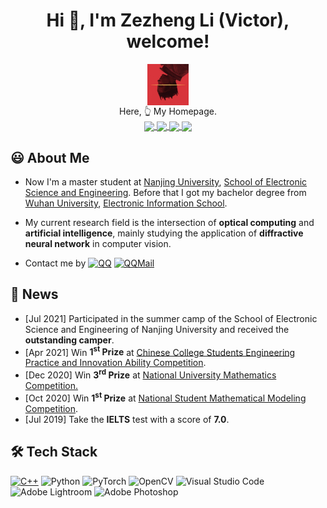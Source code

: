 <h1 align="center">Hi 👋, I'm Zezheng Li (Victor), welcome!</h1>

<div align="center">
  <a href="http://LiZezhengVictor.github.io/">
    <img align="center" alt="Henry Zhu| Zhihu" width="66px" src="victor.jpg" />
  </a>
</div>

<div align="center">
  Here, 👆 My Homepage.
</div>

<div align="center">
  <a href="https://github.com/LiZezhengVictor">
    <img align="center"  width="22px" src="https://cdn.jsdelivr.net/npm/simple-icons@v3/icons/github.svg" />
  </a>
  <a href="https://www.zhihu.com/people/li-ze-zheng-72">
    <img align="center"  width="22px" src="https://cdn.jsdelivr.net/npm/simple-icons@v3/icons/zhihu.svg" />
  </a>
  <a href="1356829342">
    <img align="center"  width="22px" src="https://cdn.jsdelivr.net/npm/simple-icons@v3/icons/tencentqq.svg" />
  </a>
  <a href="1356829342@qq.com">
    <img align="center"  width="22px" src="https://cdn.jsdelivr.net/npm/simple-icons@v3/icons/gmail.svg"/>
  </a>
</div>

## 😃 About Me

- Now I'm a master student at [Nanjing University](https://www.nju.edu.cn/),  [School of Electronic Science and Engineering](https://ese.nju.edu.cn/main.htm). Before that I got my bachelor degree from [Wuhan University](https://www.whu.edu.cn/), [Electronic Information School](http://eis.whu.edu.cn/index.shtml).
- My current research field is the intersection of **optical computing** and **artificial intelligence**, mainly studying the application of **diffractive neural network** in computer vision.


- Contact me by
[![QQ](https://img.shields.io/badge/-QQ-000000?style=flat&logo=tencentqq)](1356829342)
[![QQMail](https://img.shields.io/badge/-QQMail-000000?style=flat&logo=Gmail)](1356829342@qq.com)


## 📰 News
- [Jul  2021] Participated in the summer camp of the School of Electronic Science and Engineering of Nanjing University and received the **outstanding camper**.
- [Apr 2021] Win **1<sup>st</sup> Prize** at [Chinese College Students Engineering Practice and Innovation Ability Competition](http://www.gcxl.edu.cn/new/index.html).
- [Dec 2020] Win **3<sup>rd</sup> Prize** at  [National University Mathematics Competition.](http://www.cmathc.cn/)
- [Oct 2020] Win **1<sup>st</sup> Prize** at  [National Student Mathematical Modeling Competition](http://www.mcm.edu.cn/).
- [Jul 2019] Take the **IELTS** test with a score of **7.0**.



## 🛠 Tech Stack
[![C++](https://img.shields.io/badge/-C++-000000?style=flat&logo=cplusplus)](https://henryzhuhr.github.io/Hello-Cpp)
![Python](https://img.shields.io/badge/-Python-000000?style=flat&logo=python)
![PyTorch](https://img.shields.io/badge/-PyTorch-000000?style=flat&logo=pytorch)
![OpenCV](https://img.shields.io/badge/-opencv-000000?style=flat&logo=opencv)
![Visual Studio Code](https://img.shields.io/badge/-Visual_Studio_Code-000000?style=flat&logo=visualstudiocode)
![Adobe Lightroom](https://img.shields.io/badge/-Adobe_Lightroom-000000?style=flat&logo=adobelightroom)
![Adobe Photoshop](https://img.shields.io/badge/-Adobe_Photoshop-000000?style=flat&logo=adobephotoshop)
